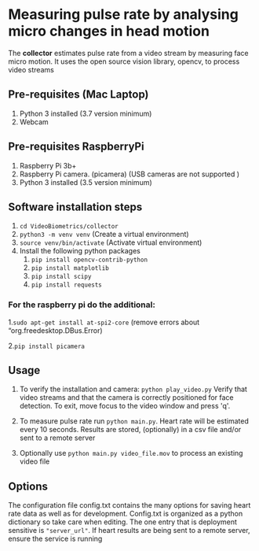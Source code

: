 # Measuring pulse rate by analysing micro changes in head motion
The **collector** estimates pulse rate from a video stream by measuring face micro motion. It uses the open source vision library, opencv, to process video streams

## Pre-requisites (Mac Laptop)
1. Python 3 installed (3.7 version minimum)
2. Webcam

## Pre-requisites RaspberryPi
1. Raspberry Pi 3b+
2. Raspberry Pi camera. (picamera) (USB cameras are not supported )
3. Python 3 installed (3.5 version minimum)


## Software installation steps
1. `cd VideoBiometrics/collector`
2. `python3 -m venv venv`  (Create a virtual environment)
3. `source venv/bin/activate` (Activate virtual environment)
4. Install the following python packages
    1. `pip install opencv-contrib-python`
    2. `pip install matplotlib`
    3. `pip install scipy`
    4. `pip install requests`
    
### For the raspberry pi do the additional:
1.`sudo apt-get install at-spi2-core` (remove errors about “org.freedesktop.DBus.Error)

2.`pip install picamera`
    
    
## Usage
1. To verify the installation and camera: `python play_video.py` Verify that video streams and that the camera is correctly positioned for face detection. To exit, move focus to the video window and press 'q'.

2. To measure pulse rate run `python main.py`. Heart rate will be estimated every 10 seconds. Results are stored, (optionally) in a csv file and/or sent to a remote server
3. Optionally use `python main.py video_file.mov` to process an existing video file

## Options
The configuration file config.txt contains the many options for saving heart rate data as well as for development. Config.txt is organized as a python 
dictionary so take care when editing. The one entry that is deployment sensitive is `"server_url"`. If heart results are being sent to a remote server, ensure the service is running

